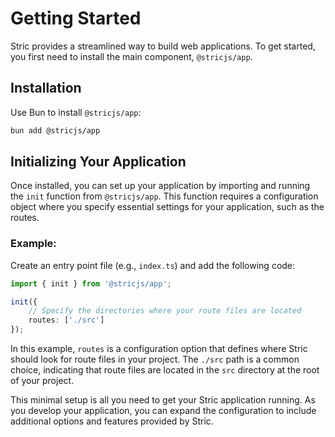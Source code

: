 # Getting Started
Stric provides a streamlined way to build web applications. To get started, you first need to install the main component, `@stricjs/app`.

## Installation
Use Bun to install `@stricjs/app`:

```bash
bun add @stricjs/app
```

## Initializing Your Application
Once installed, you can set up your application by importing and running the `init` function from `@stricjs/app`. 
This function requires a configuration object where you specify essential settings for your application, such as the routes.

### Example:
Create an entry point file (e.g., `index.ts`) and add the following code:

```ts
import { init } from '@stricjs/app';

init({
    // Specify the directories where your route files are located
    routes: ['./src']
});
```

In this example, `routes` is a configuration option that defines where Stric should look for route files in your project. 
The `./src` path is a common choice, indicating that route files are located in the `src` directory at the root of your project.

This minimal setup is all you need to get your Stric application running. 
As you develop your application, you can expand the configuration to include additional options and features provided by Stric.
